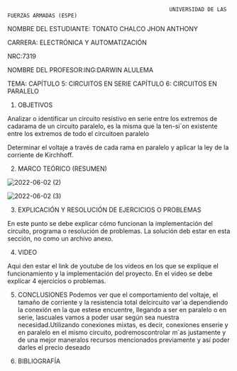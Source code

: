                                                        UNIVERSIDAD DE LAS FUERZAS ARMADAS (ESPE)

NOMBRE DEL ESTUDIANTE: TONATO CHALCO JHON ANTHONY

CARRERA: ELECTRÓNICA Y AUTOMATIZACIÓN

NRC:7319

NOMBRE DEL PROFESOR:ING:DARWIN ALULEMA

TEMA: CAPÍTULO 5: CIRCUITOS EN SERIE CAPÍTULO 6: CIRCUITOS EN PARALELO

1. OBJETIVOS

Analizar o identificar un circuito resistivo en serie  entre los extremos de cadarama de un circuito paralelo, es la misma que la ten-si´on existente entre los extremos de todo el circuitoen paralelo

Determinar el voltaje a través de cada rama en paralelo y aplicar la ley de la corriente de Kirchhoff.

2. MARCO TEÓRICO (RESUMEN)

![2022-06-02 (2)](https://user-images.githubusercontent.com/105689577/171774580-7bb25781-5429-4704-a1af-f9313311dfdd.png)

![2022-06-02 (3)](https://user-images.githubusercontent.com/105689577/171774586-050377d0-ef24-42b9-a873-94fd59e57fc1.png)

3. EXPLICACIÓN Y RESOLUCIÓN DE EJERCICIOS O PROBLEMAS

En este punto se debe explicar cómo funcionan la implementación del circuito, programa o resolución de problemas.
La solución deb estar en esta sección, no como un archivo anexo.

4. VIDEO

Aqui den estar el link de youtube de los videos en los que se explique el funcionamiento y la implementación del proyecto.
En el video se debe explicar 4 ejercicios o problemas.


5. CONCLUSIONES
Podemos ver que el comportamiento del voltaje, el tamaño de corriente y la resistencia total delcircuito var´ıa dependiendo la conexión en la que estese encuentre, llegando a ser en paralelo o en serie, lascuales vamos a poder usar según sea nuestra necesidad.Utilizando conexiones mixtas, es decir, conexiones enserie y en paralelo en el mismo circuito, podremoscontrolar m´as justamente y de una mejor maneralos recursos mencionados previamente y así poder darles el precio deseado 

6. BIBLIOGRAFÍA


